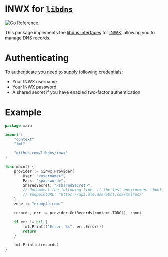 INWX for [`libdns`](https://github.com/libdns/libdns)
=====================================================

[![Go Reference](https://pkg.go.dev/badge/test.svg)](https://pkg.go.dev/github.com/libdns/inwx)

This package implements the [libdns interfaces](https://github.com/libdns/libdns) for [INWX](https://www.inwx.de/en), allowing you to manage DNS records.


Authenticating
==============

To authenticate you need to supply following credentials:

  * Your INWX username
  * Your INWX password
  * A shared secret if you have enabled two-factor authentication


Example
=======

```go
package main

import (
    "context"
    "fmt"

    "github.com/libdns/inwx"
)

func main() {
    provider := &inwx.Provider{
        User: "<username>",
        Pass: "<password>",
        SharedSecret: "<sharedSecret>",
        // Uncomment the following line, if the test environment should be used:
        // EndpointURL: "https://api.ote.domrobot.com/xmlrpc/"
    }
    zone := "example.com."

    records, err := provider.GetRecords(context.TODO(), zone)

    if err != nil {
        fmt.Printf("Error: %s", err.Error())
        return
    }

    fmt.Println(records)
}

```